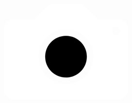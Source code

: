 <html>

<head>
  <meta charset="utf-8">
  <meta name="viewport" content="width=device-width, initial-scale=1.0">

  <!-- PLEASE NO CHANGES BELOW THIS LINE (UNTIL I SAY SO) -->


  <script language="javascript" type="text/javascript" src="libraries/p5.min.js"></script>
  <script language="javascript" type="text/javascript" src="wheel.js"></script>
  <script language="javascript" type="text/javascript" src="fourier.js"></script>
  <!-- OK, YOU CAN MAKE CHANGES BELOW THIS LINE AGAIN -->

  <!-- This line removes any default padding and style.
       You might only need one of these values set. -->
  <link rel="stylesheet" href="styles.css">
</head>

<body>
  <div class="camera"><svg viewBox="0 0 512 512">
      <g>
        <path id="camera-path" fill="#ffffff"
          d="M430.4,147h-67.5l-40.4-40.8c0,0-0.2-0.2-0.3-0.2l-0.2-0.2v0c-6-6-14.1-9.8-23.3-9.8h-84c-9.8,0-18.5,4.2-24.6,10.9l0,0.1   l-39.5,40H81.6C63,147,48,161.6,48,180.2v202.1c0,18.6,15,33.7,33.6,33.7h348.8c18.5,0,33.6-15.1,33.6-33.7V180.2   C464,161.6,448.9,147,430.4,147z M256,365.5c-50.9,0-92.4-41.6-92.4-92.6c0-51.1,41.5-92.6,92.4-92.6c51,0,92.4,41.5,92.4,92.6   C348.4,323.9,307,365.5,256,365.5z M424.1,200.5c-7.7,0-14-6.3-14-14.1s6.3-14.1,14-14.1c7.7,0,14,6.3,14,14.1   S431.8,200.5,424.1,200.5z" />
        <path
          d="M256,202.9c-38.6,0-69.8,31.3-69.8,70c0,38.6,31.2,70,69.8,70c38.5,0,69.8-31.3,69.8-70C325.8,234.2,294.5,202.9,256,202.9   z" />
      </g>
    </svg></div>
</body>
<script>
  const path = document.getElementById("camera-path");
  path.setAttribute("fill", `hsl(${Math.round(hue/1000 * 360)}, 100%, 59%)`)
  const camera = document.querySelector(".camera");
  camera.addEventListener("click", () => {
    console.log('camera clicked');
    console.log('hue', hue)
    saveImage();
  });
</script>

</html>